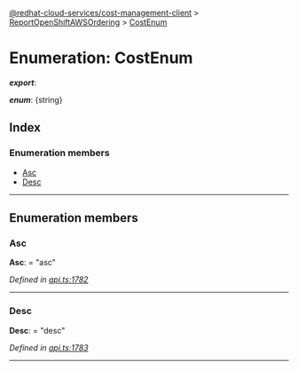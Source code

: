 [@redhat-cloud-services/cost-management-client](../README.md) > [ReportOpenShiftAWSOrdering](../modules/reportopenshiftawsordering.md) > [CostEnum](../enums/reportopenshiftawsordering.costenum.md)

# Enumeration: CostEnum

*__export__*: 

*__enum__*: {string}

## Index

### Enumeration members

* [Asc](reportopenshiftawsordering.costenum.md#asc)
* [Desc](reportopenshiftawsordering.costenum.md#desc)

---

## Enumeration members

<a id="asc"></a>

###  Asc

**Asc**:  = "asc"

*Defined in [api.ts:1782](https://github.com/karelhala/javascript-clients/blob/master/packages/cost-management/api.ts#L1782)*

___
<a id="desc"></a>

###  Desc

**Desc**:  = "desc"

*Defined in [api.ts:1783](https://github.com/karelhala/javascript-clients/blob/master/packages/cost-management/api.ts#L1783)*

___

